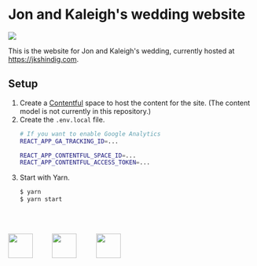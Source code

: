 # Jon and Kaleigh's wedding website

<a href="https://travis-ci.org/jonscheiding/jk-wedding"><img src="https://travis-ci.org/jonscheiding/jk-wedding.svg?branch=master"></a>

This is the website for Jon and Kaleigh's wedding, currently hosted at https://jkshindig.com.

## Setup

1. Create a [Contentful](https://www.contentful.com) space to host the content for the site.  (The content model is not currently in this repository.)
2. Create the `.env.local` file.  
    ```bash
    # If you want to enable Google Analytics
    REACT_APP_GA_TRACKING_ID=... 

    REACT_APP_CONTENTFUL_SPACE_ID=...
    REACT_APP_CONTENTFUL_ACCESS_TOKEN=...
    ```
3. Start with Yarn.
    ```bash
    $ yarn
    $ yarn start
    ```

<br><br>

<img src="https://images.ctfassets.net/fo9twyrwpveg/44baP9Gtm8qE2Umm8CQwQk/c43325463d1cb5db2ef97fca0788ea55/PoweredByContentful_LightBackground.svg" height="50px">
&nbsp;&nbsp;&nbsp;&nbsp;&nbsp;&nbsp;&nbsp;&nbsp;
<img src="https://www.netlify.com/img/press/logos/full-logo-light.svg" height="50px">
&nbsp;&nbsp;&nbsp;&nbsp;&nbsp;&nbsp;&nbsp;&nbsp;
<img src="https://upload.wikimedia.org/wikipedia/commons/a/a7/React-icon.svg" height="50px">
